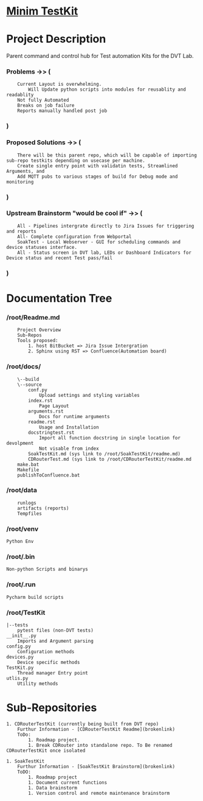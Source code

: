 # [Minim TestKit](https://bitbucket.org/danedens/minimtestkit)  


# Project Description
        
Parent command and control hub for Test automation Kits for the DVT Lab.  

### Problems ->> (
        Current Layout is overwhelming.  
            Will Update python scripts into modules for reusablity and readablity  
        Not fully Automated
        Breaks on job failure  
        Reports manually handled post job  
        
###     )
    
### Proposed Solutions ->> (  
        There will be this parent repo, which will be capable of importing sub-repo testkits depending on usecase per machine.
        Create single entry point with validatin tests, Streamlined Arguments, and 
        Add MQTT pubs to various stages of build for Debug mode and monitoring        
        
###     )  

### Upstream Brainstorm "would be cool if" ->> (  
        All - Pipelines intergrate directly to Jira Issues for triggering and reports  
        All- Complete configuration from Webportal  
        SoakTest - Local Webserver - GUI for scheduling commands and device statuses interface.  
        All - Status screen in DVT lab, LEDs or Dashboard Indicators for Device status and recent Test pass/fail  
        
###     ) 


# Documentation Tree  

### /root/Readme.md  
        Project Overview  
        Sub-Repos  
        Tools proposed:  
            1. host BitBucket => Jira Issue Intergration  
            2. Sphinx using RST => Confluence(Automation board)  
### /root/docs/  
        \--build  
        \--source  
            conf.py  
                Upload settings and styling variables
            index.rst  
                Page Layout
            arguments.rst  
                Docs for runtime arguments
            readme.rst
                Usage and Installation
            docstringtest.rst  
                Import all function docstring in single location for devolpment
                Not visable from index
            SoakTestKit.md (sys link to /root/SoakTestKit/readme.md)
            CDRouterTest.md (sys link to /root/CDRouterTestKit/readme.md
        make.bat
        Makefile  
        publishToConfluence.bat  
        
### /root/data
        runlogs
        artifacts (reports)
        Tempfiles

### /root/venv
    Python Env

### /root/.bin
    Non-python Scripts and binarys

### /root/.run
    Pycharm build scripts
    
### /root/TestKit
    |--tests
        pytest files (non-DVT tests)
    __init__.py
        Imports and Argument parsing
    config.py
        Configuration methods
    devices.py
        Device specific methods
    TestKit.py
        Thread manager Entry point
    utlis.py
        Utility methods
    
# Sub-Repositories  


    1. CDRouterTestKit (currently being built from DVT repo)  
        Furthur Information - [CDRouterTestKit Readme](brokenlink)  
        ToDo:  
            1. Roadmap project.   
            1. Break CDRouter into standalone repo. To Be renamed CDRouterTestKit once isolated   
    
    1. SoakTestKit   
        Furthur Information - [SoakTestKit Brainstorm](brokenlink)  
        ToDO:  
            1. Roadmap project  
            1. Document current functions   
            1. Data brainstorm  
            1. Version control and remote maintenance brainstorm  

